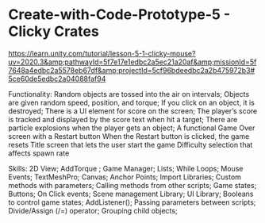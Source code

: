 # Create-with-Code-Prototype-5 - Clicky Crates
https://learn.unity.com/tutorial/lesson-5-1-clicky-mouse?uv=2020.3&amp;pathwayId=5f7e17e1edbc2a5ec21a20af&amp;missionId=5f7648a4edbc2a5578eb67df&amp;projectId=5cf96bdeedbc2a2b475972b3#5ce60de5edbc2a04088faf94

Functionality:
Random objects are tossed into the air on intervals;
Objects are given random speed, position, and torque;
If you click on an object, it is destroyed;
There is a UI element for score on the screen;
The player’s score is tracked and displayed by the score text when hit a target;
There are particle explosions when the player gets an object;
A functional Game Over screen with a Restart button
When the Restart button is clicked, the game resets
Title screen that lets the user start the game
Difficulty selection that affects spawn rate

Skills:
2D View;
AddTorque ;
Game Manager;
Lists;
While Loops;
Mouse Events;
TextMeshPro;
Canvas;
Anchor Points;
Import Libraries;
Custom methods with parameters;
Calling methods from other scripts;
Game states;
Buttons;
On Click events;
Scene management Library;
UI Library;
Booleans to control game states;
AddListener();
Passing parameters between scripts;
Divide/Assign (/=) operator;
Grouping child objects;
